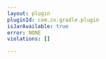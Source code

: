 ```yaml
---
layout: plugin
pluginId: com.zx.gradle.plugin
isJarAvailable: true
error: NONE
violations: []

---
```

